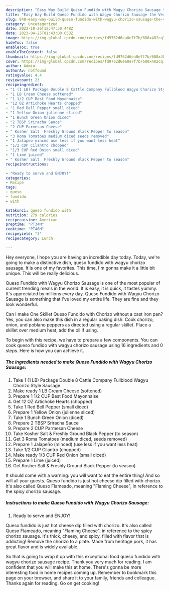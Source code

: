 ```yaml
---
description: "Easy Way Build Queso Fundido with Wagyu Chorizo Sausage the Very Delicious}"
title: "Easy Way Build Queso Fundido with Wagyu Chorizo Sausage the Very Delicious}"
slug: 848-easy-way-build-queso-fundido-with-wagyu-chorizo-sausage-the-very-delicious
category: Uncategorized
date: 2022-10-26T12:47:50.448Z
date: 2023-04-25T01:43:00.653Z
image: https://img-global.cpcdn.com/recipes/fd9762d6ea0e7f7b/680x482cq70/queso-fundido-with-wagyu-chorizo-sausage-recipe-main-photo.jpg
hideToc: false
enableToc: true
enableTocContent: false
thumbnail: https://img-global.cpcdn.com/recipes/fd9762d6ea0e7f7b/680x482cq70/queso-fundido-with-wagyu-chorizo-sausage-recipe-main-photo.jpg
cover: https://img-global.cpcdn.com/recipes/fd9762d6ea0e7f7b/680x482cq70/queso-fundido-with-wagyu-chorizo-sausage-recipe-main-photo.jpg
author: Admin
authorAv: notfound
ratingvalue: 4.4
reviewcount: 23
recipeingredient:
- "1 (1 LB) Package Double 8 Cattle Company Fullblood Wagyu Chorizo Style Sausage"
- "1 LB Cream Cheese softened"
- "1 1/2 CUP Best Food Mayonnaise"
- "12 OZ Artichoke Hearts chopped"
- "1 Red Bell Pepper small diced"
- "1 Yellow Onion julienne sliced"
- "1 Bunch Green Onion diced"
- "2 TBSP Sriracha Sauce"
- "2 CUP Parmesan Cheese"
- " Kosher Salt  Freshly Ground Black Pepper to season"
- "3 Roma Tomatoes medium diced seeds removed"
- "1 Jalapeo minced use less if you want less heat"
- "1/2 CUP Cilantro chopped"
- "1/3 CUP Red Onion small diced"
- "1 Lime juiced"
- " Kosher Salt  Freshly Ground Black Pepper to season"
recipeinstructions:

- "Ready to serve and ENJOY!"
categories:
- Recipe
tags:
- queso
- fundido
- with

katakunci: queso fundido with 
nutrition: 279 calories
recipecuisine: American
preptime: "PT34M"
cooktime: "PT46M"
recipeyield: "3"
recipecategory: Lunch

---
```



Hey everyone, I hope you are having an incredible day today. Today, we're going to make a distinctive dish, queso fundido with wagyu chorizo sausage. It is one of my favorites. This time, I'm gonna make it a little bit unique. This will be really delicious.

Queso Fundido with Wagyu Chorizo Sausage is one of the most popular of current trending meals in the world. It is easy, it is quick, it tastes yummy. It's appreciated by millions every day. Queso Fundido with Wagyu Chorizo Sausage is something that I've loved my entire life. They are fine and they look wonderful.

Can I make One Skillet Queso Fundido with Chorizo without a cast iron pan? Yes, you can also make this dish in a regular baking dish. Cook chorizo, onion, and poblano peppers as directed using a regular skillet. Place a skillet over medium heat, add the oil if using.


To begin with this recipe, we have to prepare a few components. You can cook queso fundido with wagyu chorizo sausage using 16 ingredients and 0 steps. Here is how you can achieve it.

<!--inarticleads1-->

##### The ingredients needed to make Queso Fundido with Wagyu Chorizo Sausage:

1. Take 1 (1 LB) Package Double 8 Cattle Company Fullblood Wagyu Chorizo Style Sausage
1. Make ready 1 LB Cream Cheese (softened)
1. Prepare 1 1/2 CUP Best Food Mayonnaise
1. Get 12 OZ Artichoke Hearts (chopped)
1. Take 1 Red Bell Pepper (small diced)
1. Prepare 1 Yellow Onion (julienne sliced)
1. Take 1 Bunch Green Onion (diced)
1. Prepare 2 TBSP Sriracha Sauce
1. Prepare 2 CUP Parmesan Cheese
1. Take  Kosher Salt &amp; Freshly Ground Black Pepper (to season)
1. Get 3 Roma Tomatoes (medium diced, seeds removed)
1. Prepare 1 Jalapeño (minced) (use less if you want less heat)
1. Take 1/2 CUP Cilantro (chopped)
1. Make ready 1/3 CUP Red Onion (small diced)
1. Prepare 1 Lime (juiced)
1. Get  Kosher Salt &amp; Freshly Ground Black Pepper (to season)


It should come with a warning: you will want to eat the entire thing! And so will all your guests. Queso fundido is just hot cheese dip filled with chorizo. It&#39;s also called Queso Flameado, meaning &#34;Flaming Cheese&#34;, in reference to the spicy chorizo sausage. 

<!--inarticleads2-->

##### Instructions to make Queso Fundido with Wagyu Chorizo Sausage:


1. Ready to serve and ENJOY!

Queso fundido is just hot cheese dip filled with chorizo. It&#39;s also called Queso Flameado, meaning &#34;Flaming Cheese&#34;, in reference to the spicy chorizo sausage. It&#39;s thick, cheesy, and spicy, filled with flavor that is addicting! Remove the chorizo to a plate. Made from heritage pork, it has great flavor and is widely available. 

So that is going to wrap it up with this exceptional food queso fundido with wagyu chorizo sausage recipe. Thank you very much for reading. I am confident that you will make this at home. There's gonna be more interesting food in home recipes coming up. Remember to bookmark this page on your browser, and share it to your family, friends and colleague. Thanks again for reading. Go on get cooking!
